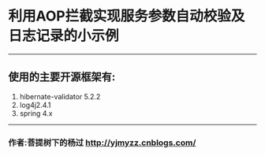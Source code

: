 # 利用AOP拦截实现服务参数自动校验及日志记录的小示例
--- 
## 使用的主要开源框架有:
1. hibernate-validator 5.2.2
2. log4j2.4.1
3. spring 4.x
---
### 作者:菩提树下的杨过 http://yjmyzz.cnblogs.com/
